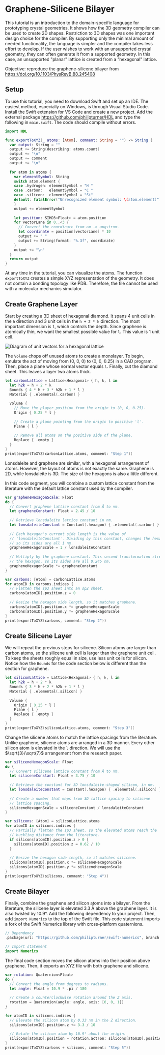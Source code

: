 # Graphene-Silicene Bilayer

This tutorial is an introduction to the domain-specific language for
prototyping crystal geometries. It shows how the 3D geometry compiler can
be used to create 2D shapes. Restriction to 3D shapes was one important design 
choice for the compiler. By supporting only the minimal amount of needed
functionality, the language is simpler and the compiler takes less effort to
develop. If the user wishes to work with an unsupported crystal geometry, they
can often generate it from a supported geometry. In this case, an unsupported 
"planar" lattice is created from a "hexagonal" lattice.

Objective: reproduce the graphene-silicene bilayer from https://doi.org/10.1103/PhysRevB.88.245408

## Setup

To use this tutorial, you need to download Swift and set up an IDE. The
easiest method, especially on Windows, is through Visual Studio Code.
Install the Swift extension for VS Code and create a new project.
Add the external package https://github.com/philipturner/HDL and type the
following in `main.swift`. The code should compile without errors.

```swift
import HDL

func exportToXYZ(_ atoms: [Atom], comment: String = "") -> String {
  var output: String = ""
  output += String(describing: atoms.count)
  output += "\n"
  output += comment
  output += "\n"
  
  for atom in atoms {
    var elementSymbol: String
    switch atom.element {
    case .hydrogen: elementSymbol = "H "
    case .carbon:   elementSymbol = "C "
    case .silicon:  elementSymbol = "Si"
    default: fatalError("Unrecognized element symbol: \(atom.element)")
    }
    output += elementSymbol
    
    let position: SIMD3<Float> = atom.position
    for vectorLane in 0..<3 {
      // Convert the coordinate from nm -> angstrom.
      let coordinate = position[vectorLane] * 10
      output += " "
      output += String(format: "%.3f", coordinate)
    }
    output += "\n"
  }
  return output
}
```

At any time in the tutorial, you can visualize the atoms. The function
`exportToXYZ` creates a simple XYZ representation of the geometry. It
does not contain a bonding topology like PDB. Therefore, the file cannot
be used with a molecular mechanics simulator.

## Create Graphene Layer

Start by creating a 3D sheet of hexagonal diamond. It spans 4 unit cells
in the `h` direction and 3 unit cells in the `h + 2 * k` direction. The
most important dimension is `l`, which controls the depth. Since graphene
is atomically thin, we want the smallest possible value for `l`. This
value is 1 unit cell.

![Diagram of unit vectors for a hexagonal lattice](./HexagonalLatticeVectors.png)

The `Volume` chops off unused atoms to create a monolayer. To begin,
emulate the act of moving from (0, 0, 0) to (0, 0, 0.25) in a CAD
program. Then, place a plane whose normal vector equals `l`. Finally,
cut the diamond sheet. This leaves a layer two atoms thick.

```swift
let carbonLattice = Lattice<Hexagonal> { h, k, l in
  let h2k = h + 2 * k
  Bounds { 4 * h + 3 * h2k + 1 * l }
  Material { .elemental(.carbon) }
  
  Volume {
    // Move the player position from the origin to (0, 0, 0.25).
    Origin { 0.25 * l }
    
    // Create a plane pointing from the origin to positive 'l'.
    Plane { l }
    
    // Remove all atoms on the positive side of the plane.
    Replace { .empty }
  }
}
print(exportToXYZ(carbonLattice.atoms, comment: "Step 1"))
```

Lonsdaleite and graphene are similar, with a hexagonal arrangement of
atoms. However, the layout of atoms is not exactly the same. Graphene
is 2D, while lonsdaleite is 3D. The size of the hexagons is also a little
different.

In this code segment, you will combine a custom lattice constant from the
literature with the default lattice constant used by the compiler.

```swift
var grapheneHexagonScale: Float
do {
  // Convert graphene lattice constant from Å to nm.
  let grapheneConstant: Float = 2.45 / 10
  
  // Retrieve lonsdaleite lattice constant in nm.
  let lonsdaleiteConstant = Constant(.hexagon) { .elemental(.carbon) }
  
  // Each hexagon's current side length is the value of
  // 'lonsdaleiteConstant'. Dividing by this constant, changes the hexagon
  // so its sides are all 1 nm.
  grapheneHexagonScale = 1 / lonsdaleiteConstant
  
  // Multiply by the graphene constant. This second transformation stretches
  // the hexagon, so its sides are all 0.245 nm.
  grapheneHexagonScale *= grapheneConstant
}

var carbons: [Atom] = carbonLattice.atoms
for atomID in carbons.indices {
  // Flatten the sp3 sheet into an sp2 sheet.
  carbons[atomID].position.z = 0
  
  // Resize the hexagon side length, so it matches graphene.
  carbons[atomID].position.x *= grapheneHexagonScale
  carbons[atomID].position.y *= grapheneHexagonScale
}
print(exportToXYZ(carbons, comment: "Step 2"))
```

## Create Silicene Layer

We will repeat the previous steps for silicene. Silicon atoms are
larger than carbon atoms, so the silicene unit cell is larger than the
graphene unit cell. To keep the sheets roughly equal in size, use less
unit cells for silicon. Notice how the `Bounds` for the code section
below is different than the section for graphene.

```swift
let siliconLattice = Lattice<Hexagonal> { h, k, l in
  let h2k = h + 2 * k
  Bounds { 3 * h + 2 * h2k + 1 * l }
  Material { .elemental(.silicon) }
  
  Volume {
    Origin { 0.25 * l }
    Plane { l }
    Replace { .empty }
  }
}
print(exportToXYZ(siliconLattice.atoms, comment: "Step 3"))
```

Change the silicene atoms to match the lattice spacings from the
literature. Unlike graphene, silicene atoms are arranged in a 3D manner.
Every other silicon atom is elevated in the `l` direction. We will use
the $\sqrt{3}/\sqrt{7}$ arrangement from the research paper.

```swift
var siliceneHexagonScale: Float
do {
  // Convert silicene lattice constant from Å to nm.
  let siliceneConstant: Float = 3.75 / 10
  
  // Retrieve the constant for 3D lonsdaleite-shaped silicon, in nm.
  let lonsdaleiteConstant = Constant(.hexagon) { .elemental(.silicon) }
  
  // Create a number that maps from 3D lattice spacing to silicene
  // lattice spacing.
  siliceneHexagonScale = siliceneConstant / lonsdaleiteConstant
}

var silicons: [Atom] = siliconLattice.atoms
for atomID in silicons.indices {
  // Partially flatten the sp3 sheet, so the elevated atoms reach the
  // buckling distance from the literature.
  if silicons[atomID].position.z > 0 {
    silicons[atomID].position.z = 0.62 / 10
  }
  
  // Resize the hexagon side length, so it matches silicene.
  silicons[atomID].position.x *= siliceneHexagonScale
  silicons[atomID].position.y *= siliceneHexagonScale
}
print(exportToXYZ(silicons, comment: "Step 4"))
```

## Create Bilayer

Finally, combine the graphene and silicon atoms into a bilayer. From the
literature, the silicene layer is elevated 3.3 Å above the graphene
layer. It is also twisted by 10.9°. Add the following dependency to your
project. Then, add `import Numerics` to the top of the Swift file. This
code statement imports a fork of the Swift Numerics library with
cross-platform quaternions.

```swift
// Dependency
.package(url: "https://github.com/philipturner/swift-numerics", branch: "Quaternions"),

// Import statement
import Numerics
```

The final code section moves the silicon atoms into their position above
graphene. Then, it exports an XYZ file with both graphene and silicene.

```swift
var rotation: Quaternion<Float>
do {
  // Convert the angle from degrees to radians.
  let angle: Float = 10.9 * .pi / 180
  
  // Create a counterclockwise rotation around the Z axis.
  rotation = Quaternion(angle: angle, axis: [0, 0, 1])
}

for atomID in silicons.indices {
  // Elevate the silicon atom by 0.33 nm in the Z direction.
  silicons[atomID].position.z += 3.3 / 10
  
  // Rotate the silicon atom by 10.9° about the origin.
  silicons[atomID].position = rotation.act(on: silicons[atomID].position)
}
print(exportToXYZ(carbons + silicons, comment: "Step 5"))
```
